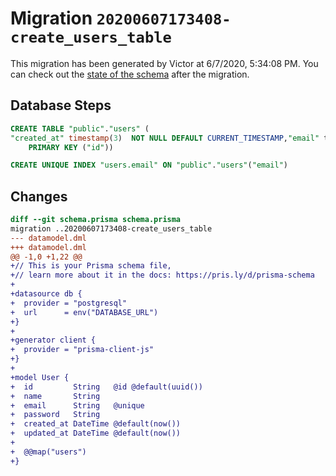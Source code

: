 # Migration `20200607173408-create_users_table`

This migration has been generated by Victor at 6/7/2020, 5:34:08 PM.
You can check out the [state of the schema](./schema.prisma) after the migration.

## Database Steps

```sql
CREATE TABLE "public"."users" (
"created_at" timestamp(3)  NOT NULL DEFAULT CURRENT_TIMESTAMP,"email" text  NOT NULL ,"id" text  NOT NULL ,"name" text  NOT NULL ,"password" text  NOT NULL ,"updated_at" timestamp(3)  NOT NULL DEFAULT CURRENT_TIMESTAMP,
    PRIMARY KEY ("id"))

CREATE UNIQUE INDEX "users.email" ON "public"."users"("email")
```

## Changes

```diff
diff --git schema.prisma schema.prisma
migration ..20200607173408-create_users_table
--- datamodel.dml
+++ datamodel.dml
@@ -1,0 +1,22 @@
+// This is your Prisma schema file,
+// learn more about it in the docs: https://pris.ly/d/prisma-schema
+
+datasource db {
+  provider = "postgresql"
+  url      = env("DATABASE_URL")
+}
+
+generator client {
+  provider = "prisma-client-js"
+}
+
+model User {
+  id         String   @id @default(uuid())
+  name       String
+  email      String   @unique
+  password   String
+  created_at DateTime @default(now())
+  updated_at DateTime @default(now())
+
+  @@map("users")
+}
```


